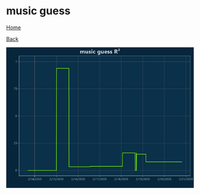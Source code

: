 # music guess

[Home](../index.md)

[Back](music.md)

![guess R²](../images/music_guess_RSq.png "guess R²")

